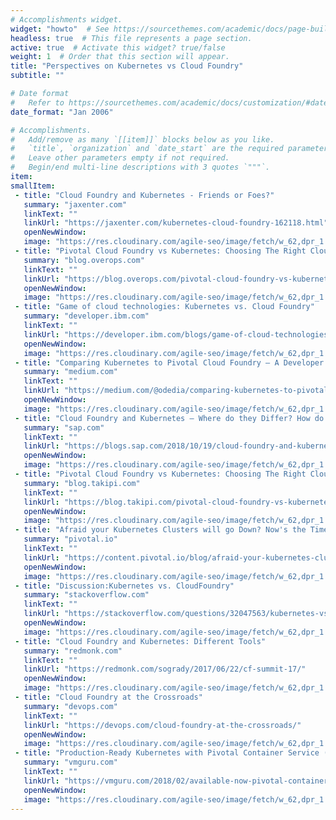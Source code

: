 ```yaml
---
# Accomplishments widget.
widget: "howto"  # See https://sourcethemes.com/academic/docs/page-builder/
headless: true  # This file represents a page section.
active: true  # Activate this widget? true/false
weight: 1  # Order that this section will appear.
title: "Perspectives on Kubernetes vs Cloud Foundry"
subtitle: ""

# Date format
#   Refer to https://sourcethemes.com/academic/docs/customization/#date-format
date_format: "Jan 2006"

# Accomplishments.
#   Add/remove as many `[[item]]` blocks below as you like.
#   `title`, `organization` and `date_start` are the required parameters.
#   Leave other parameters empty if not required.
#   Begin/end multi-line descriptions with 3 quotes `"""`.
item: 
smallItem: 
 - title: "Cloud Foundry and Kubernetes - Friends or Foes?"
   summary: "jaxenter.com"
   linkText: ""
   linkUrl: "https://jaxenter.com/kubernetes-cloud-foundry-162118.html"
   openNewWindow: 
   image: "https://res.cloudinary.com/agile-seo/image/fetch/w_62,dpr_1.0,d_blank_am8gzx.png/https%3A%2F%2Flogo.clearbit.com%2Fjaxenter.com%3Fsize%3D250"
 - title: "Pivotal Cloud Foundry vs Kubernetes: Choosing The Right Cloud-Native Application Deployment Platform"
   summary: "blog.overops.com"
   linkText: ""
   linkUrl: "https://blog.overops.com/pivotal-cloud-foundry-vs-kubernetes-choosing-the-right-cloud-native-application-deployment-platform/"
   openNewWindow: 
   image: "https://res.cloudinary.com/agile-seo/image/fetch/w_62,dpr_1.0,d_blank_am8gzx.png/https%3A%2F%2Flogo.clearbit.com%2Fblog.overops.com%3Fsize%3D250"
 - title: "Game of cloud technologies: Kubernetes vs. Cloud Foundry"
   summary: "developer.ibm.com"
   linkText: ""
   linkUrl: "https://developer.ibm.com/blogs/game-of-cloud-technologies-kubernetes-vs-cloud-foundry/"
   openNewWindow: 
   image: "https://res.cloudinary.com/agile-seo/image/fetch/w_62,dpr_1.0,d_blank_am8gzx.png/https%3A%2F%2Flogo.clearbit.com%2Fdeveloper.ibm.com%3Fsize%3D250"
 - title: "Comparing Kubernetes to Pivotal Cloud Foundry — A Developer’s Perspective"
   summary: "medium.com"
   linkText: ""
   linkUrl: "https://medium.com/@odedia/comparing-kubernetes-to-pivotal-cloud-foundry-a-developers-perspective-6d40a911f257"
   openNewWindow: 
   image: "https://res.cloudinary.com/agile-seo/image/fetch/w_62,dpr_1.0,d_blank_am8gzx.png/https%3A%2F%2Flogo.clearbit.com%2Fmedium.com%3Fsize%3D250"
 - title: "Cloud Foundry and Kubernetes – Where do they Differ? How do they Fit Together?"
   summary: "sap.com"
   linkText: ""
   linkUrl: "https://blogs.sap.com/2018/10/19/cloud-foundry-and-kubernetes-where-do-they-differ-how-do-they-fit-together/"
   openNewWindow: 
   image: "https://res.cloudinary.com/agile-seo/image/fetch/w_62,dpr_1.0,d_blank_am8gzx.png/https%3A%2F%2Flogo.clearbit.com%2Fsap.com%3Fsize%3D250"
 - title: "Pivotal Cloud Foundry vs Kubernetes: Choosing The Right Cloud-Native Application Deployment Platform"
   summary: "blog.takipi.com"
   linkText: ""
   linkUrl: "https://blog.takipi.com/pivotal-cloud-foundry-vs-kubernetes-choosing-the-right-cloud-native-application-deployment-platform/"
   openNewWindow: 
   image: "https://res.cloudinary.com/agile-seo/image/fetch/w_62,dpr_1.0,d_blank_am8gzx.png/https%3A%2F%2Flogo.clearbit.com%2Fblog.takipi.com%3Fsize%3D250"
 - title: "Afraid your Kubernetes Clusters will go Down? Now's the Time to Examine PKS"
   summary: "pivotal.io"
   linkText: ""
   linkUrl: "https://content.pivotal.io/blog/afraid-your-kubernetes-clusters-will-go-down-nows-the-time-to-examine-pks"
   openNewWindow: 
   image: "https://res.cloudinary.com/agile-seo/image/fetch/w_62,dpr_1.0,d_blank_am8gzx.png/https%3A%2F%2Flogo.clearbit.com%2Fpivotal.io%3Fsize%3D250"
 - title: "Discussion:Kubernetes vs. CloudFoundry"
   summary: "stackoverflow.com"
   linkText: ""
   linkUrl: "https://stackoverflow.com/questions/32047563/kubernetes-vs-cloudfoundry"
   openNewWindow: 
   image: "https://res.cloudinary.com/agile-seo/image/fetch/w_62,dpr_1.0,d_blank_am8gzx.png/https%3A%2F%2Flogo.clearbit.com%2Fstackoverflow.com%3Fsize%3D250"
 - title: "Cloud Foundry and Kubernetes: Different Tools"
   summary: "redmonk.com"
   linkText: ""
   linkUrl: "https://redmonk.com/sogrady/2017/06/22/cf-summit-17/"
   openNewWindow: 
   image: "https://res.cloudinary.com/agile-seo/image/fetch/w_62,dpr_1.0,d_blank_am8gzx.png/https%3A%2F%2Flogo.clearbit.com%2Fredmonk.com%3Fsize%3D250"
 - title: "Cloud Foundry at the Crossroads"
   summary: "devops.com"
   linkText: ""
   linkUrl: "https://devops.com/cloud-foundry-at-the-crossroads/"
   openNewWindow: 
   image: "https://res.cloudinary.com/agile-seo/image/fetch/w_62,dpr_1.0,d_blank_am8gzx.png/https%3A%2F%2Flogo.clearbit.com%2Fdevops.com%3Fsize%3D250"
 - title: "Production-Ready Kubernetes with Pivotal Container Service (PKS)"
   summary: "vmguru.com"
   linkText: ""
   linkUrl: "https://vmguru.com/2018/02/available-now-pivotal-container-service-pks/"
   openNewWindow: 
   image: "https://res.cloudinary.com/agile-seo/image/fetch/w_62,dpr_1.0,d_blank_am8gzx.png/https%3A%2F%2Flogo.clearbit.com%2Fvmguru.com%3Fsize%3D250"
---
```

